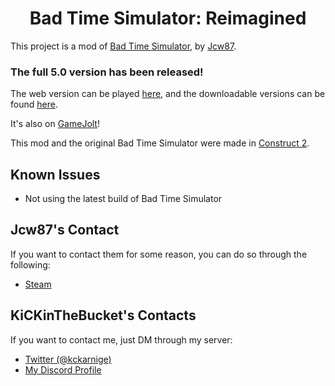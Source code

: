 <h1 align="center">Bad Time Simulator: Reimagined</h1>

This project is a mod of [Bad Time Simulator](https://github.com/Jcw87/c2-sans-fight), by [Jcw87](https://github.com/Jcw87).

### The full 5.0 version has been released!

The web version can be played [here](https://kckarnige.github.io/sans), and the downloadable versions can be found [here](https://github.com/kckarnige/BadTimeReimagined/releases).

It's also on [GameJolt](https://gamejolt.com/games/badtimesimre/694456)!

This mod and the original Bad Time Simulator were made in [Construct 2](https://www.scirra.com/construct2).

Known Issues
------------
- Not using the latest build of Bad Time Simulator

Jcw87's Contact
-------
If you want to contact them for some reason, you can do so through the following:

- [Steam](http://steamcommunity.com/id/Jcw87/)

KiCKinTheBucket's Contacts
-------
If you want to contact me, just DM through my server:
- [Twitter (@kckarnige)](https://twitter.com/kckarnige)
- [My Discord Profile](https://discord.com/users/634168893644210186)
